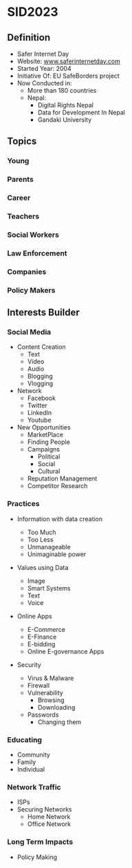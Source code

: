 # SID2023

## Definition

- Safer Internet Day
- Website: www.saferinternetday.com
- Started Year: 2004
- Initiative Of: EU SafeBorders project 
- Now Conducted in:
    - More than 180 countries
    - Nepal:
        - Digital Rights Nepal
        - Data for Development In Nepal
        - Gandaki University


## Topics

### Young


### Parents

### Career

### Teachers

### Social Workers

### Law Enforcement

### Companies

### Policy Makers

## Interests Builder

### Social Media

- Content Creation
    - Text
    - Video
    - Audio
    - Blogging
    - Vlogging
- Network
    - Facebook
    - Twitter
    - LinkedIn
    - Youtube
- New Opportunities
    - MarketPlace
    - Finding People
    - Campaigns
        - Political
        - Social
        - Cultural
    - Reputation Management
    - Competitor Research

### Practices

- Information with data creation
    - Too Much
    - Too Less
    - Unmanageable
    - Unimaginable power
- Values using Data
    - Image
    - Smart Systems
    - Text
    - Voice
- Online Apps
    - E-Commerce
    - E-Finance
    - E-bidding
    - Online E-governance Apps

- Security
    - Virus & Malware
    - Firewall
    - Vulnerability
        - Browsing
        - Downloading
    - Passwords
        - Changing them

### Educating

- Community
- Family
- Individual

### Network Traffic

- ISPs
- Securing Networks
    - Home Network
    - Office Network

### Long Term Impacts

- Policy Making

